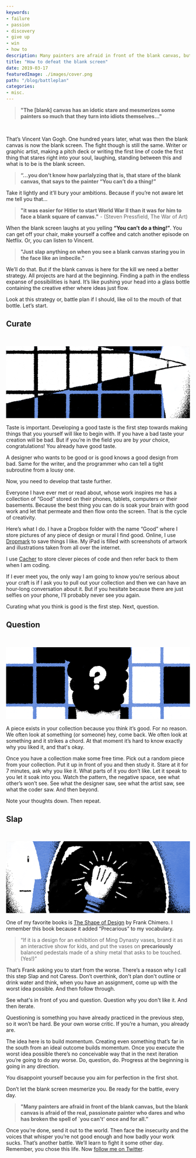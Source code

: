 ```yaml
---
keywords:
- failure
- passion
- discovery
- give up
- win
- how to
description: Many painters are afraid in front of the blank canvas, but the blank canvas is afraid of the real, passionate painter.
title: "How to defeat the blank screen"
date: 2019-03-17
featuredImage: ./images/cover.png
path: "/blog/battleplan"
categories:
- misc.
---
```


> **"The [blank] canvas has an idotic stare and mesmerizes some painters so much that they turn into idiots themselves..."**
<br/>


That’s Vincent Van Gogh. One hundred years later, what was then the blank canvas is now the blank screen. The fight though is still the same. Writer or graphic artist, making a pitch deck or writing the first line of code the first thing that stares right into your soul, laughing, standing between this and what is to be is the blank screen. 

> **“...you don’t know how parlalyzing that is, that stare of the blank canvas, that says to the painter “You can’t do a thing!”**

Take it lightly and it’ll bury your ambitions. Because if you’re not aware let me tell you that...

> **"it was easier for Hitler to start World War II than it was for him to face a blank square of canvas."** - (Steven Pressfield, The War of Art)

When the blank screen laughs at you yelling **“You can’t do a thing!”**. You can get off your chair, make yourself a coffee and catch another episode on Netflix. Or, you can listen to Vincent.

> **"Just slap anything on when you see a blank canvas staring you in the face like an imbecile."**

We’ll do that. But if the blank canvas is here for the kill we need a better strategy. All projects are hard at the beginning. Finding a path in the endless expanse of possibilities is hard. It’s like pushing your head into a glass bottle containing the creative ether where ideas just flow. 

Look at this strategy or, battle plan if I should, like oil to the mouth of that bottle. Let’s start.

## Curate
<br/>

![](./images/1.png)

Taste is important. Developing a good taste is the first step towards making things that you yourself will like to begin with. If you have a bad taste your creation will be bad. But if you’re in the field you are by *your* choice, congratulations! You already have good taste.

A designer who wants to be good or is good knows a good design from bad. Same for the writer, and the programmer who can tell a tight subroutine from a lousy one.

Now, you need to develop that taste further.

Everyone I have ever met or read about, whose work inspires me has a collection of “Good” stored on their phones, tablets, computers or their basements. Because the best thing you can do is soak your brain with good work and let that permeate and then flow onto the screen. That is the cycle of creativity.

Here’s what I do. I have a Dropbox folder with the name “Good” where I store pictures of any piece of design or mural I find good. Online, I use [Dropmark](https://dropmark.com) to save things I like. My iPad is filled with screenshots of artwork and illustrations taken from all over the internet.

I use [Cacher](https://www.cacher.io/) to store clever pieces of code and then refer back to them when I am coding.

If I ever meet you, the only way I am going to know you’re serious about your craft is if I ask you to pull out your collection and then we can have an hour-long conversation about it. But if you hesitate because there are just selfies on your phone, I’ll probably never see you again.

Curating what you think is good is the first step. Next, question.

## Question
<br/>

![](./images/3.png)

A piece exists in your collection because you think it’s good. For no reason. We often look at something (or someone) hey, come back. We often look at something and it strikes a chord. At that moment it’s hard to know exactly why you liked it, and that's okay.

Once you have a collection make some free time. Pick out a random piece from your collection. Put it up in front of you and then study it. Stare at it for 7 minutes, ask why you like it. What parts of it you don’t like. Let it speak to you let it soak into you. Watch the pattern, the negative space, see what other’s won’t see. See what the designer saw, see what the artist saw, see what the coder saw. And then beyond.

Note your thoughts down. Then repeat.

## Slap
<br/>

![](./images/4.gif)

One of my favorite books is [The Shape of Design](https://shapeofdesignbook.com/) by Frank Chimero. I remember this book because it added “Precarious” to my vocabulary.

> “If it is a design for an exhibition of Ming Dynasty vases, brand it as an interactive show for kids, and put the vases on **precariously** balanced pedestals made of a shiny metal that asks to be touched. (Yes!)”

That’s Frank asking you to start from the worse. There’s a reason why I call this step Slap and not Caress. Don’t overthink, don't plan don't outline or drink water and think, when you have an assignment, come up with the worst idea possible. And then follow through.

See what's in front of you and question. Question why you don't like it. And then iterate.

Questioning is something you have already practiced in the previous step, so it won’t be hard. Be your own worse critic. If you’re a human, you already are.

The idea here is to build momentum. Creating even something that’s far in the south from an ideal outcome builds momentum. Once you execute the worst idea possible there’s no conceivable way that in the next iteration you’re going to do any worse. Do, question, do. Progress at the beginning is going in any direction.

You disappoint yourself because you aim for perfection in the first shot.

Don’t let the blank screen mesmerize you. Be ready for the battle, every day.

> **"Many painters are afraid in front of the blank canvas, but the blank canvas is afraid of the real, passionate painter who dares and who has broken the spell of `you can't' once and for all.”**

Once you’re done, send it out to the world. Then face the insecurity and the voices that whisper you’re not good enough and how badly your work sucks. That’s another battle. We’ll learn to fight it some other day. Remember, you chose this life. Now [follow me on Twitter](https://twitter.com/nashvail).